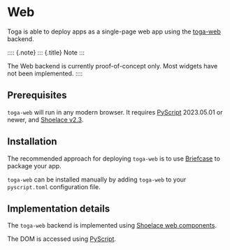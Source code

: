 # Web

Toga is able to deploy apps as a single-page web app using the
[toga-web](https://github.com/beeware/toga/tree/main/web) backend.

:::: {.note}
::: {.title}
Note
:::

The Web backend is currently proof-of-concept only. Most widgets have
not been implemented.
::::

## Prerequisites

`toga-web` will run in any modern browser. It requires
[PyScript](https://pyscript.net) 2023.05.01 or newer, and [Shoelace
v2.3](https://shoelace.style).

## Installation

The recommended approach for deploying `toga-web` is to use
[Briefcase](https://briefcase.readthedocs.org) to package your app.

`toga-web` can be installed manually by adding `toga-web` to your
`pyscript.toml` configuration file.

## Implementation details

The `toga-web` backend is implemented using [Shoelace web
components](https://shoelace.style).

The DOM is accessed using [PyScript](https://pyscript.net).
